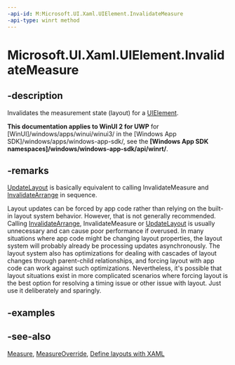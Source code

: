 ```yaml
---
-api-id: M:Microsoft.UI.Xaml.UIElement.InvalidateMeasure
-api-type: winrt method
---
```


<!-- Method syntax
public void InvalidateMeasure()
-->

# Microsoft.UI.Xaml.UIElement.InvalidateMeasure

## -description
Invalidates the measurement state (layout) for a [UIElement](uielement.md).

**This documentation applies to WinUI 2 for UWP** for [WinUI]/windows/apps/winui/winui3/ in the [Windows App SDK]/windows/apps/windows-app-sdk/, see the **[Windows App SDK namespaces]/windows/windows-app-sdk/api/winrt/**.

## -remarks
[UpdateLayout](uielement_updatelayout_1243658106.md) is basically equivalent to calling InvalidateMeasure and [InvalidateArrange](uielement_invalidatearrange_2012947484.md) in sequence.

Layout updates can be forced by app code rather than relying on the built-in layout system behavior. However, that is not generally recommended. Calling [InvalidateArrange](uielement_invalidatearrange_2012947484.md), InvalidateMeasure or [UpdateLayout](uielement_updatelayout_1243658106.md) is usually unnecessary and can cause poor performance if overused. In many situations where app code might be changing layout properties, the layout system will probably already be processing updates asynchronously. The layout system also has optimizations for dealing with cascades of layout changes through parent-child relationships, and forcing layout with app code can work against such optimizations. Nevertheless, it's possible that layout situations exist in more complicated scenarios where forcing layout is the best option for resolving a timing issue or other issue with layout. Just use it deliberately and sparingly.

## -examples

## -see-also
[Measure](uielement_measure_1722732750.md), [MeasureOverride](frameworkelement_measureoverride_1586581644.md), [Define layouts with XAML](/windows/uwp/layout/layouts-with-xaml)
